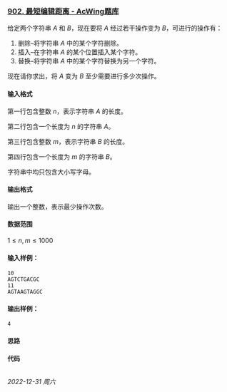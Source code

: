 ### [902. 最短编辑距离 - AcWing题库](https://www.acwing.com/problem/content/904/)

给定两个字符串 $A$ 和 $B$，现在要将 $A$ 经过若干操作变为 $B$，可进行的操作有：

1. 删除–将字符串 $A$ 中的某个字符删除。
2. 插入–在字符串 $A$ 的某个位置插入某个字符。
3. 替换–将字符串 $A$ 中的某个字符替换为另一个字符。

现在请你求出，将 $A$ 变为 $B$ 至少需要进行多少次操作。

#### 输入格式

第一行包含整数 $n$，表示字符串 $A$ 的长度。

第二行包含一个长度为 $n$ 的字符串 $A$。

第三行包含整数 $m$，表示字符串 $B$ 的长度。

第四行包含一个长度为 $m$ 的字符串 $B$。

字符串中均只包含大小写字母。

#### 输出格式

输出一个整数，表示最少操作次数。

#### 数据范围

$1 \leq n,m \leq 1000$

#### 输入样例：

```
10 
AGTCTGACGC
11 
AGTAAGTAGGC
```

#### 输出样例：

```
4
```

#### 思路



#### 代码

```cpp
```


*2022-12-31 周六*